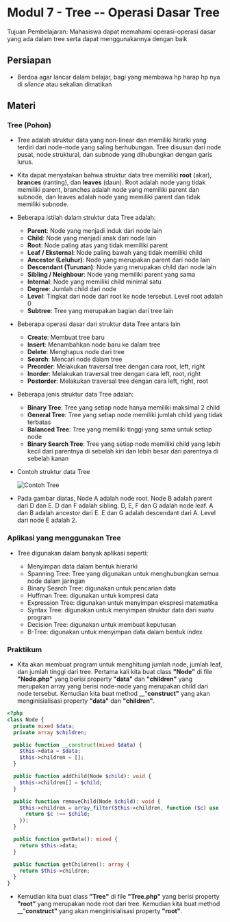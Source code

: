 # Modul 7 - Tree -- Operasi Dasar Tree

Tujuan Pembelajaran: Mahasiswa dapat memahami operasi-operasi dasar yang ada dalam tree serta dapat menggunakannya dengan baik

## Persiapan

- Berdoa agar lancar dalam belajar, bagi yang membawa hp harap hp nya di _silence_ atau sekalian dimatikan

## Materi

### Tree (Pohon)

- Tree adalah struktur data yang non-linear dan memiliki hirarki yang terdiri dari node-node yang saling berhubungan. Tree disusun dari node pusat, node struktural, dan subnode yang dihubungkan dengan garis lurus.

- Kita dapat menyatakan bahwa struktur data tree memiliki __root__ (akar), __brances__ (ranting), dan __leaves__ (daun). Root adalah node yang tidak memiliki parent, branches adalah node yang memiliki parent dan subnode, dan leaves adalah node yang memiliki parent dan tidak memiliki subnode.

- Beberapa istilah dalam struktur data Tree adalah:

  - __Parent__: Node yang menjadi induk dari node lain
  - __Child__: Node yang menjadi anak dari node lain
  - __Root__: Node paling atas yang tidak memiliki parent
  - __Leaf / Eksternal__: Node paling bawah yang tidak memiliki child
  - __Ancestor (Leluhur)__: Node yang merupakan parent dari node lain
  - __Descendant (Turunan)__: Node yang merupakan child dari node lain
  - __Sibling / Neighbour__: Node yang memiliki parent yang sama
  - __Internal__: Node yang memiliki child minimal satu
  - __Degree__: Jumlah child dari node
  - __Level__: Tingkat dari node dari root ke node tersebut. Level root adalah 0
  - __Subtree__: Tree yang merupakan bagian dari tree lain

- Beberapa operasi dasar dari struktur data Tree antara lain

  - __Create__: Membuat tree baru
  - __Insert__: Menambahkan node baru ke dalam tree
  - __Delete__: Menghapus node dari tree
  - __Search__: Mencari node dalam tree
  - __Preorder__: Melakukan traversal tree dengan cara root, left, right
  - __Inorder__: Melakukan traversal tree dengan cara left, root, right
  - __Postorder__: Melakukan traversal tree dengan cara left, right, root

- Beberapa jenis struktur data Tree adalah:
  - __Binary Tree__: Tree yang setiap node hanya memiliki maksimal 2 child
  - __General Tree__: Tree yang setiap node memiliki jumlah child yang tidak terbatas
  - __Balanced Tree__: Tree yang memiliki tinggi yang sama untuk setiap node
  - __Binary Search Tree__: Tree yang setiap node memiliki child yang lebih kecil dari parentnya di sebelah kiri dan lebih besar dari parentnya di sebelah kanan

- Contoh struktur data Tree

  ![Contoh Tree](https://media.geeksforgeeks.org/wp-content/uploads/20211127152300/imi-300x258.png)

- Pada gambar diatas, Node A adalah node root. Node B adalah parent dari D dan E. D dan F adalah sibling. D, E, F dan G adalah node leaf. A dan B adalah ancestor dari E. E dan G adalah descendant dari A. Level dari node E adalah 2.

### Aplikasi yang menggunakan Tree

- Tree digunakan dalam banyak aplikasi seperti:

  - Menyimpan data dalam bentuk hierarki
  - Spanning Tree: Tree yang digunakan untuk menghubungkan semua node dalam jaringan
  - Binary Search Tree: digunakan untuk pencarian data
  - Huffman Tree: digunakan untuk kompresi data
  - Expression Tree: digunakan untuk menyimpan ekspresi matematika
  - Syntax Tree: digunakan untuk menyimpan struktur data dari suatu program
  - Decision Tree: digunakan untuk membuat keputusan
  - B-Tree: digunakan untuk menyimpan data dalam bentuk index

### Praktikum

- Kita akan membuat program untuk menghitung jumlah node, jumlah leaf, dan jumlah tinggi dari tree. Pertama kali kita buat class __"Node"__ di file __"Node.php"__ yang berisi property __"data"__ dan __"children"__ yang merupakan array yang berisi node-node yang merupakan child dari node tersebut. Kemudian kita buat method __"__construct"__ yang akan menginisialisasi property __"data"__ dan __"children"__.

```php
<?php
class Node {
  private mixed $data;
  private array $children;

  public function __construct(mixed $data) {
    $this->data = $data;
    $this->children = [];
  }

  public function addChild(Node $child): void {
    $this->children[] = $child;
  }

  public function removeChild(Node $child): void {
    $this->children = array_filter($this->children, function ($c) use ($child) {
      return $c !== $child;
    });
  }

  public function getData(): mixed {
    return $this->data;
  }

  public function getChildren(): array {
    return $this->children;
  }
}
```

- Kemudian kita buat class __"Tree"__ di file __"Tree.php"__ yang berisi property __"root"__ yang merupakan node root dari tree. Kemudian kita buat method __"__construct"__ yang akan menginisialisasi property __"root"__.

